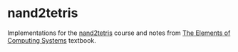 # nand2tetris

Implementations for the [nand2tetris](https://www.nand2tetris.org/) course and notes from [The Elements of Computing Systems](https://www.amazon.com/Elements-Computing-Systems-Building-Principles/dp/0262640686) textbook.

